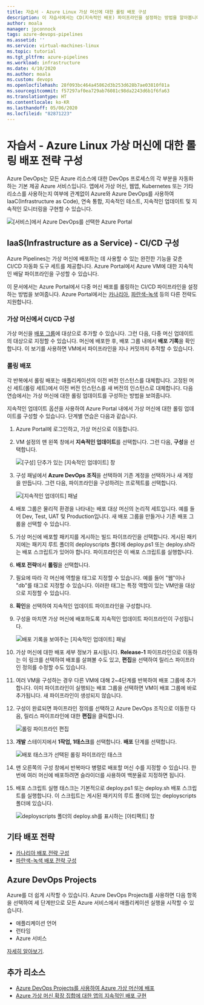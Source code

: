 ```yaml
---
title: 자습서 - Azure Linux 가상 머신에 대한 롤링 배포 구성
description: 이 자습서에서는 CD(지속적인 배포) 파이프라인을 설정하는 방법을 알아봅니다. 이 파이프라인은 롤링 배포 전략을 사용하여 Azure Linux 가상 머신 그룹을 점진적으로 업데이트합니다.
author: moala
manager: jpconnock
tags: azure-devops-pipelines
ms.assetid: ''
ms.service: virtual-machines-linux
ms.topic: tutorial
ms.tgt_pltfrm: azure-pipelines
ms.workload: infrastructure
ms.date: 4/10/2020
ms.author: moala
ms.custom: devops
ms.openlocfilehash: 28f093bc464a45862d3b253d628b7ae03810f81a
ms.sourcegitcommit: f57297af0ea729ab76081c98da2243d6b1f6fa63
ms.translationtype: HT
ms.contentlocale: ko-KR
ms.lasthandoff: 05/06/2020
ms.locfileid: "82871223"
---
```

# <a name="tutorial---configure-the-rolling-deployment-strategy-for-azure-linux-virtual-machines"></a>자습서 - Azure Linux 가상 머신에 대한 롤링 배포 전략 구성

Azure DevOps는 모든 Azure 리소스에 대한 DevOps 프로세스의 각 부분을 자동화하는 기본 제공 Azure 서비스입니다. 앱에서 가상 머신, 웹앱, Kubernetes 또는 기타 리소스를 사용하는지 여부에 관계없이 Azure와 Azure DevOps를 사용하여 IaaC(Infrastructure as Code), 연속 통합, 지속적인 테스트, 지속적인 업데이트 및 지속적인 모니터링을 구현할 수 있습니다.

![[서비스]에서 Azure DevOps를 선택한 Azure Portal](media/tutorial-devops-azure-pipelines-classic/azdevops-view.png)

## <a name="infrastructure-as-a-service-iaas---configure-cicd"></a>IaaS(Infrastructure as a Service) - CI/CD 구성

Azure Pipelines는 가상 머신에 배포하는 데 사용할 수 있는 완전한 기능을 갖춘 CI/CD 자동화 도구 세트를 제공합니다. Azure Portal에서 Azure VM에 대한 지속적인 배달 파이프라인을 구성할 수 있습니다.

이 문서에서는 Azure Portal에서 다중 머신 배포를 롤링하는 CI/CD 파이프라인을 설정하는 방법을 보여줍니다. Azure Portal에서는 [카나리아](https://aka.ms/AA7jdrz), [파란색-녹색](https://aka.ms/AA83fwu) 등의 다른 전략도 지원합니다.

### <a name="configure-cicd-on-virtual-machines"></a>가상 머신에서 CI/CD 구성

가상 머신을 [배포 그룹](https://docs.microsoft.com/azure/devops/pipelines/release/deployment-groups)에 대상으로 추가할 수 있습니다. 그런 다음, 다중 머신 업데이트의 대상으로 지정할 수 있습니다. 머신에 배포한 후, 배포 그룹 내에서 **배포 기록**을 확인합니다. 이 보기를 사용하면 VM에서 파이프라인을 지나 커밋까지 추적할 수 있습니다.

### <a name="rolling-deployments"></a>롤링 배포

각 반복에서 롤링 배포는 애플리케이션의 이전 버전 인스턴스를 대체합니다. 고정된 머신 세트(롤링 세트)에서 이전 버전 인스턴스를 새 버전의 인스턴스로 대체합니다. 다음 연습에서는 가상 머신에 대한 롤링 업데이트를 구성하는 방법을 보여줍니다.

지속적인 업데이트 옵션을 사용하여 Azure Portal 내에서 가상 머신에 대한 롤링 업데이트를 구성할 수 있습니다. 단계별 연습은 다음과 같습니다.

1. Azure Portal에 로그인하고, 가상 머신으로 이동합니다.
1. VM 설정의 맨 왼쪽 창에서 **지속적인 업데이트**를 선택합니다. 그런 다음, **구성**을 선택합니다.

   ![[구성] 단추가 있는 [지속적인 업데이트] 창](media/tutorial-devops-azure-pipelines-classic/azure-devops-configure.png)

1. 구성 패널에서 **Azure DevOps 조직**을 선택하여 기존 계정을 선택하거나 새 계정을 만듭니다. 그런 다음, 파이프라인을 구성하려는 프로젝트를 선택합니다.  

   ![[지속적인 업데이트] 패널](media/tutorial-devops-azure-pipelines-classic/azure-devops-rolling.png)

1. 배포 그룹은 물리적 환경을 나타내는 배포 대상 머신의 논리적 세트입니다. 예를 들어 Dev, Test, UAT 및 Production입니다. 새 배포 그룹을 만들거나 기존 배포 그룹을 선택할 수 있습니다.
1. 가상 머신에 배포할 패키지를 게시하는 빌드 파이프라인을 선택합니다. 게시된 패키지에는 패키지 루트 폴더의 deployscripts 폴더에 deploy.ps1 또는 deploy.sh라는 배포 스크립트가 있어야 합니다. 파이프라인은 이 배포 스크립트를 실행합니다.
1. **배포 전략**에서 **롤링**을 선택합니다.
1. 필요에 따라 각 머신에 역할을 태그로 지정할 수 있습니다. 예를 들어 "웹"이나 "db"를 태그로 지정할 수 있습니다. 이러한 태그는 특정 역할이 있는 VM만을 대상으로 지정할 수 있습니다.
1. **확인**을 선택하여 지속적인 업데이트 파이프라인을 구성합니다.
1. 구성을 마치면 가상 머신에 배포하도록 지속적인 업데이트 파이프라인이 구성됩니다.  

   ![배포 기록을 보여주는 [지속적인 업데이트] 패널](media/tutorial-devops-azure-pipelines-classic/azure-devops-deployment-history.png)

1. 가상 머신에 대한 배포 세부 정보가 표시됩니다. **Release-1** 파이프라인으로 이동하는 이 링크를 선택하여 배포를 살펴볼 수도 있고, **편집**을 선택하여 릴리스 파이프라인 정의를 수정할 수도 있습니다.

1. 여러 VM을 구성하는 경우 다른 VM에 대해 2~4단계를 반복하여 배포 그룹에 추가합니다. 이미 파이프라인이 실행되는 배포 그룹을 선택하면 VM이 배포 그룹에 바로 추가됩니다. 새 파이프라인이 생성되지 않습니다.
1. 구성이 완료되면 파이프라인 정의를 선택하고 Azure DevOps 조직으로 이동한 다음, 릴리스 파이프라인에 대한 **편집**을 클릭합니다.

   ![롤링 파이프라인 편집](media/tutorial-devops-azure-pipelines-classic/azure-devops-rolling-pipeline.png)

1. **개발** 스테이지에서 **1작업, 1태스크**를 선택합니다. **배포** 단계를 선택합니다.

   ![배포 태스크가 선택된 롤링 파이프라인 태스크](media/tutorial-devops-azure-pipelines-classic/azure-devops-rolling-pipeline-tasks.png)

1. 맨 오른쪽의 구성 창에서 반복마다 병렬로 배포할 머신 수를 지정할 수 있습니다. 한 번에 여러 머신에 배포하려면 슬라이더를 사용하여 백분율로 지정하면 됩니다.  

1. 배포 스크립트 실행 태스크는 기본적으로 deploy.ps1 또는 deploy.sh 배포 스크립트를 실행합니다. 이 스크립트는 게시된 패키지의 루트 폴더에 있는 deployscripts 폴더에 있습니다.

   ![deployscripts 폴더의 deploy.sh를 표시하는 [아티팩트] 창](media/tutorial-deployment-strategy/package.png)

## <a name="other-deployment-strategies"></a>기타 배포 전략

- [카나리아 배포 전략 구성](https://aka.ms/AA7jdrz)
- [파란색-녹색 배포 전략 구성](https://aka.ms/AA83fwu)

## <a name="azure-devops-projects"></a>Azure DevOps Projects

Azure를 더 쉽게 시작할 수 있습니다. Azure DevOps Projects를 사용하면 다음 항목을 선택하여 세 단계만으로 모든 Azure 서비스에서 애플리케이션 실행을 시작할 수 있습니다.

- 애플리케이션 언어
- 런타임
- Azure 서비스
 
[자세히 알아보기](https://azure.microsoft.com/features/devops-projects/).
 
## <a name="additional-resources"></a>추가 리소스

- [Azure DevOps Projects를 사용하여 Azure 가상 머신에 배포](https://docs.microsoft.com/azure/devops-project/azure-devops-project-vms)
- [Azure 가상 머신 확장 집합에 대한 앱의 지속적인 배포 구현](https://docs.microsoft.com/azure/devops/pipelines/apps/cd/azure/deploy-azure-scaleset)
